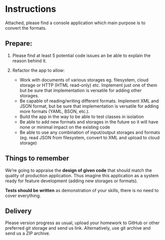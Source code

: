 # Instructions #

Attached, please find a console application which main purpose is to convert the formats.

## Prepare: ##

1. Please find at least 5 potential code issues an be able to explain the reason behind it.

2. Refactor the app to allow:
	- Work with documents of various storages eg. filesystem, cloud storage or HTTP (HTML read-only) etc. Implement just one of them but be sure that implementation is versatile for adding other storages.
	- Be capable of reading/writing different formats. Implement XML and JSON format, but be sure that implementation is versatile for adding more formats (YAML, BSON, etc.). 
	- Build the app in the way to be able to test classes in isolation
	- Be able to add new formats and storages in the future so it will have none or minimal impact on the existing code
	- Be able to use any combination of input/output storages and formats (eg. read JSON from filesystem, convert to XML and upload to cloud storage)

## Things to remember ##
We’re going to appraise the **design of given code** that should match the quality of production application. Thus imagine this application as a system ready for feature development (adding new storages or formats).

**Tests should be written** as demonstration of your skills, there is no need to cover everything.

## Delivery ##
Please version progress as usual, upload your homework to GitHub or other preferred git storage and send us link. Alternatively, use git archive and send us a ZIP archive.